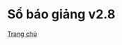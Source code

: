 # Sổ báo giảng v2.8

[Trang chủ](http://hoangluu.net/ViewInfo/160/9/Phan-mem-len-so-bao-giang-tu-dong-Version-2-8)
